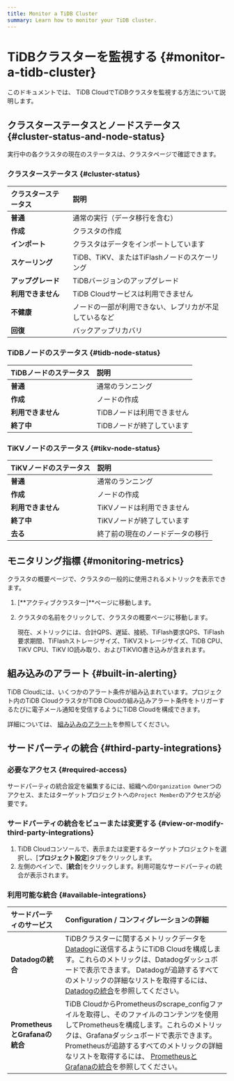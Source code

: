 ```yaml
---
title: Monitor a TiDB Cluster
summary: Learn how to monitor your TiDB cluster.
---
```


# TiDBクラスターを監視する {#monitor-a-tidb-cluster}

このドキュメントでは、 TiDB CloudでTiDBクラスタを監視する方法について説明します。

## クラスターステータスとノードステータス {#cluster-status-and-node-status}

実行中の各クラスタの現在のステータスは、クラスタページで確認できます。

### クラスターステータス {#cluster-status}

| クラスターステータス  | 説明                             |
| :---------- | :----------------------------- |
| **普通**      | 通常の実行（データ移行を含む）                |
| **作成**      | クラスタの作成                        |
| **インポート**   | クラスタはデータをインポートしています            |
| **スケーリング**  | TiDB、TiKV、またはTiFlashノードのスケーリング |
| **アップグレード** | TiDBバージョンのアップグレード              |
| **利用できません** | TiDB Cloudサービスは利用できません         |
| **不健康**     | ノードの一部が利用できない、レプリカが不足しているなど    |
| **回復**      | バックアップリカバリ                     |

### TiDBノードのステータス {#tidb-node-status}

| TiDBノードのステータス | 説明              |
| :------------ | :-------------- |
| **普通**        | 通常のランニング        |
| **作成**        | ノードの作成          |
| **利用できません**   | TiDBノードは利用できません |
| **終了中**       | TiDBノードが終了しています |

### TiKVノードのステータス {#tikv-node-status}

| TiKVノードのステータス | 説明               |
| :------------ | :--------------- |
| **普通**        | 通常のランニング         |
| **作成**        | ノードの作成           |
| **利用できません**   | TiKVノードは利用できません  |
| **終了中**       | TiKVノードが終了しています  |
| **去る**        | 終了前の現在のノードデータの移行 |

## モニタリング指標 {#monitoring-metrics}

クラスタの概要ページで、クラスタの一般的に使用されるメトリックを表示できます。

1.  [**アクティブクラスター]**ページに移動します。

2.  クラスタの名前をクリックして、クラスタの概要ページに移動します。

    現在、メトリックには、合計QPS、遅延、接続、TiFlash要求QPS、TiFlash要求期間、TiFlashストレージサイズ、TiKVストレージサイズ、TiDB CPU、TiKV CPU、TiKV IO読み取り、およびTiKVIO書き込みが含まれます。

## 組み込みのアラート {#built-in-alerting}

TiDB Cloudには、いくつかのアラート条件が組み込まれています。プロジェクト内のTiDB CloudクラスタがTiDB Cloudの組み込みアラート条件をトリガーするたびに電子メール通知を受信するようにTiDB Cloudを構成できます。

詳細については、 [組み込みのアラート](/tidb-cloud/monitor-built-in-alerting.md)を参照してください。

## サードパーティの統合 {#third-party-integrations}

### 必要なアクセス {#required-access}

サードパーティの統合設定を編集するには、組織への`Organization Owner`つのアクセス、またはターゲットプロジェクトへの`Project Member`のアクセスが必要です。

### サードパーティの統合をビューまたは変更する {#view-or-modify-third-party-integrations}

1.  TiDB Cloudコンソールで、表示または変更するターゲットプロジェクトを選択し、[**プロジェクト設定**]タブをクリックします。
2.  左側のペインで、[**統合**]をクリックします。利用可能なサードパーティの統合が表示されます。

### 利用可能な統合 {#available-integrations}

| サードパーティのサービス              | Configuration / コンフィグレーションの詳細                                                                                                                                                                                                                         |
| :------------------------ | :---------------------------------------------------------------------------------------------------------------------------------------------------------------------------------------------------------------------------------------------------- |
| **Datadogの統合**            | TiDBクラスターに関するメトリックデータを[Datadog](https://www.datadoghq.com/)に送信するようにTiDB Cloudを構成します。これらのメトリックは、Datadogダッシュボードで表示できます。 Datadogが追跡するすべてのメトリックの詳細なリストを取得するには、 [Datadogの統合](/tidb-cloud/monitor-datadog-integration.md)を参照してください。                         |
| **PrometheusとGrafanaの統合** | TiDB CloudからPrometheusのscrape_configファイルを取得し、そのファイルのコンテンツを使用してPrometheusを構成します。これらのメトリックは、Grafanaダッシュボードで表示できます。 Prometheusが追跡するすべてのメトリックの詳細なリストを取得するには、 [PrometheusとGrafanaの統合](/tidb-cloud/monitor-prometheus-and-grafana-integration.md)を参照してください。 |
